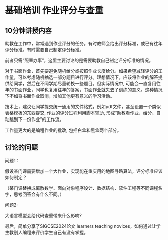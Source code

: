 # 基础培训 作业评分与查重

## 10分钟讲授内容

助教在工作中，常常遇到作业评分的任务。有时教师会给出评分标准，或已有往年评分标准。有时需要自己制定评分标准。

前者只需“照章办事”，这里主要讨论的是需要助教自己制定评分标准的情况。

对于书面作业，首先要避免随机给分或按照作业长度给分。如果希望减轻评分的工作量，可以考虑随机抽选一部分题目进行评分。理想情况下，应该将作业的解答提供给同学，然后在不同学期尽量轮换一些题目。但实际情况中, 可能会一直复用往年的书面作业，同学也复用往年的答案，书面作业就失去了训练的意义。这种情况下不如将书面作业取消，增加其他更有意义的学习活动。

技术上，建议让同学提交统一通用的文件格式，例如pdf文件，甚至设置一个类似表格模板的东西提交, 作业的评分过程利用脚本辅助, 形成“助教看作业、给分、自动跳到下一份作业”的工作流。

工作量更大的是编程作业的批改, 包括白盒和黑盒两个部分。

## 讨论的问题

问题1： 

假设某门课需要增加一个大作业，实现能在重庆用的地图寻路算法，评分标准应该如何制定？

（某门课替换成离散数学、面向对象程序设计、数据结构、软件工程等不同课程名字，思考回答会有什么不同。）

问题2:

大语言模型会给代码查重带来什么影响?

最后，简单分享了SIGCSE2024论文 learners teaching novices，如何通过让学生教别人编程来评价学生自己有没有掌握。

